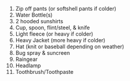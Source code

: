 1. Zip off pants (or softshell pants if colder)
1. Water Bottle(s)
1. 2 hooded sunshirts
1. Cup, spoon, flint/steel, & knife
1. Light fleece (or heavy if colder)
1. Heavy Jacket (more heavy if colder)
1. Hat (knit or baseball depending on weather)
1. Bug spray & suncreen
1. Raingear
1. Headlamp
1. Toothbrush/Toothpaste
